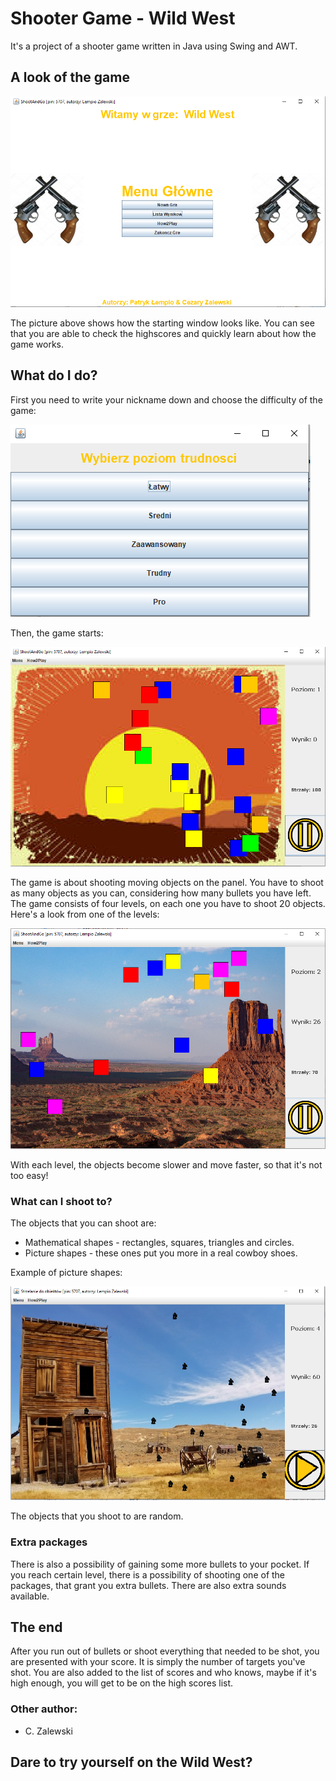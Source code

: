 # Shooter Game - Wild West

It's a project of a shooter game written in Java using Swing and AWT.


## A look of the game

![](https://github.com/Saiter711/Wild_West_Game/blob/master/extras/main.PNG)

The picture above shows how the starting window looks like.
You can see that you are able to check the highscores and quickly learn about how the game works.


## What do I do?
First you need to write your nickname down and choose the difficulty of the game:

![](https://github.com/Saiter711/Wild_West_Game/blob/master/extras/level.PNG)

Then, the game starts:

![](https://github.com/Saiter711/Wild_West_Game/blob/master/extras/game.PNG)

The game is about shooting moving objects on the panel. You have to shoot as many objects as you can, considering how many bullets you have left.
The game consists of four levels, on each one you have to shoot 20 objects. Here's a look from one of the levels:

![](https://github.com/Saiter711/Wild_West_Game/blob/master/extras/game1.PNG)

With each level, the objects become slower and move faster, so that it's not too easy!


### What can I shoot to?

The objects that you can shoot are:
* Mathematical shapes - rectangles, squares, triangles and circles.
* Picture shapes - these ones put you more in a real cowboy shoes.

Example of picture shapes:

![](https://github.com/Saiter711/Wild_West_Game/blob/master/extras/game2.PNG)

The objects that you shoot to are random.


### Extra packages

There is also a possibility of gaining some more bullets to your pocket. If you reach certain level, there is a possibility of shooting one of the packages, that grant you extra bullets.
There are also extra sounds available.


## The end

After you run out of bullets or shoot everything that needed to be shot, you are presented with your score. It is simply the number of targets you've shot. 
You are also added to the list of scores and who knows, maybe if it's high enough, you will get to be on the high scores list.

### Other author:

* C. Zalewski


## Dare to try yourself on the Wild West?


